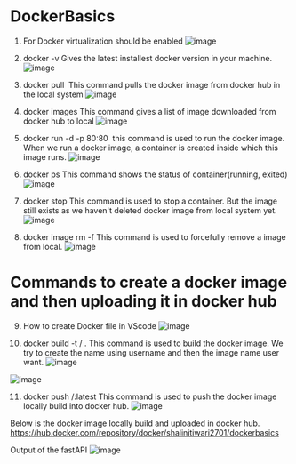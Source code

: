 # DockerBasics

1. For Docker virtualization should be enabled
![image](https://user-images.githubusercontent.com/114802910/194708764-479048a5-92bc-4965-bf0c-f83be41e6b7a.png)

2. docker -v
Gives the latest installest docker version in your machine.
![image](https://user-images.githubusercontent.com/114802910/194708808-1cb56f28-2731-411b-8cfa-203e072a1d9e.png)


3. docker pull <image name>
This command pulls the docker image from docker hub in the local system
![image](https://user-images.githubusercontent.com/114802910/194709248-068fb039-703a-4653-ac05-a76ae3f412c7.png)


4. docker images
This command gives a list of image downloaded from docker hub to local 
![image](https://user-images.githubusercontent.com/114802910/194709276-64db7e64-f109-4311-b3b4-056ab539f60a.png)


5. docker run -d -p 80:80 <image name>
this command is used to run the docker image. When we run a docker image, a container is created inside which this image runs.
![image](https://user-images.githubusercontent.com/114802910/194709982-f44da00c-4883-4403-9510-691a58d2a599.png)

6. docker ps
This command shows the status of container(running, exited)
![image](https://user-images.githubusercontent.com/114802910/194710106-ed90eb1c-bfc7-4da5-92cb-2df8c7085aa7.png)

7. docker stop <containerid>
This command is used to stop a container. But the image still exists as we haven't deleted docker image from local system yet.
![image](https://user-images.githubusercontent.com/114802910/194710148-46048cdd-8771-4b54-b4c5-576266c691e4.png)

8. docker image rm -f <imageid>
This command is used to forcefully remove a image from local.
![image](https://user-images.githubusercontent.com/114802910/194710385-0e8fa6ca-9b3e-4758-8cb9-c79410375ff4.png)


# Commands to create a docker image and then uploading it in docker hub
9.  How to create Docker file in VScode
![image](https://user-images.githubusercontent.com/114802910/194710518-532cfa52-ddb4-4d81-8bdd-f43e115194bc.png)

10. docker build -t <username>/<dockername> .
This command is used to build the docker image. We try to create the name using username and then the image name user want.
![image](https://user-images.githubusercontent.com/114802910/194710672-0eec5df5-34cf-4e83-9075-bf439f5e7fd3.png)

![image](https://user-images.githubusercontent.com/114802910/194710680-b246b202-adf6-499a-abbf-e2ac28cbacf0.png)


11. docker push <username>/<dockername>:latest
This command is used to push the docker image locally build into docker hub.
![image](https://user-images.githubusercontent.com/114802910/194710727-aa333564-e9a9-4517-abac-29478bd01302.png)

Below is the docker image locally build and uploaded in docker hub.
https://hub.docker.com/repository/docker/shalinitiwari2701/dockerbasics

Output of the fastAPI
![image](https://user-images.githubusercontent.com/114802910/194710976-83b0ffdc-352c-4af4-9841-f0eb05e67bc3.png)


